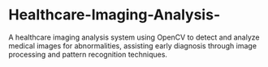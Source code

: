 # Healthcare-Imaging-Analysis-
A healthcare imaging analysis system using OpenCV to detect and analyze medical images for abnormalities, assisting early diagnosis through image processing and pattern recognition techniques.
